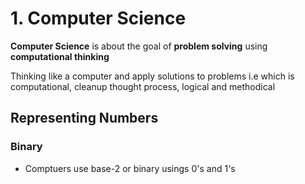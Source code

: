 # 1. Computer Science

**Computer Science** is about the goal of **problem solving** using **computational thinking** 

Thinking like a computer and apply solutions to problems i.e which is computational, cleanup thought process, logical and methodical

## Representing Numbers

### Binary
- Comptuers use base-2 or binary usings 0's and 1's